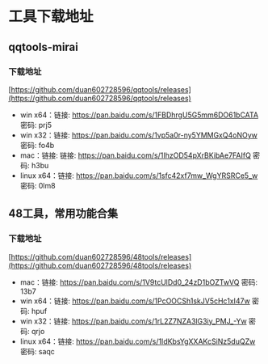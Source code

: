 # 工具下载地址

## qqtools-mirai

### 下载地址
[https://github.com/duan602728596/qqtools/releases](https://github.com/duan602728596/qqtools/releases)
* win x64：链接: https://pan.baidu.com/s/1FBDhrgU5G5mm6DO61bCATA  密码: prj5
* win x32：链接: https://pan.baidu.com/s/1vp5a0r-ny5YMMGxQ4oNOyw  密码: fo4b
* mac：链接: 链接: https://pan.baidu.com/s/1IhzOD54pXrBKibAe7FAIfQ  密码: h3bu
* linux x64：链接: https://pan.baidu.com/s/1sfc42xf7mw_WgYRSRCe5_w  密码: 0lm8

## 48工具，常用功能合集

### 下载地址
[https://github.com/duan602728596/48tools/releases](https://github.com/duan602728596/48tools/releases)
* mac：链接: https://pan.baidu.com/s/1V9tcUlDd0_24zD1bOZTwVQ  密码: 13b7
* win x64：链接: https://pan.baidu.com/s/1PcOOCSh1skJV5cHc1xI47w  密码: hpuf
* win x32：链接: https://pan.baidu.com/s/1rL2Z7NZA3lG3iy_PMJ_-Yw  密码: qrjo
* linux x64：链接: https://pan.baidu.com/s/1IdKbsYgXXAKcSiNz5duQZw  密码: saqc
